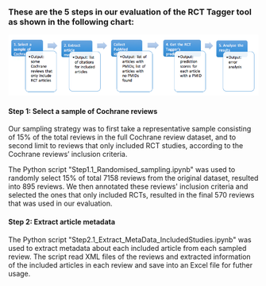  ### These are the 5 steps in our evaluation of the RCT Tagger tool as shown in the following chart:

![Main steps of the RCT Tagger evaluation](https://github.com/infoqualitylab/Tagger_Evaluation/blob/master/Images/TaggerEvaluation_MainSteps.png)

 #### Step 1: Select a sample of Cochrane reviews
Our sampling strategy was to first take a representative sample consisting of 15% of the total reviews in the full Cochrane review dataset, and to second limit to reviews that only included RCT studies, according to the Cochrane reviews’ inclusion criteria. 

The Python script "Step1.1_Randomised_sampling.ipynb" was used to randomly select 15% of total 7158 reviews from the original dataset, resulted into 895 reviews. We then annotated these reviews' inclusion criteria and selected the ones that only included RCTs, resulted in the final 570 reviews that was used in our evaluation. 

#### Step 2: Extract article metadata
The Python script "Step2.1_Extract_MetaData_IncludedStudies.ipynb" was used to extract metadata about each included article from each sampled review. The script read XML files of the reviews and extracted information of the included articles in each review and save into an Excel file for futher usage. 


